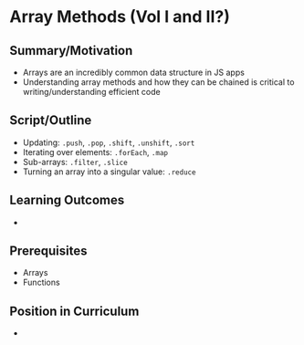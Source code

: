 # Array Methods (Vol I and II?)

## Summary/Motivation
* Arrays are an incredibly common data structure in JS apps
* Understanding array methods and how they can be chained is critical to writing/understanding efficient code

## Script/Outline
* Updating: `.push`, `.pop`, `.shift`, `.unshift`, `.sort`
* Iterating over elements: `.forEach`, `.map`
* Sub-arrays: `.filter`, `.slice`
* Turning an array into a singular value: `.reduce`

## Learning Outcomes
* 

## Prerequisites
* Arrays
* Functions

## Position in Curriculum
* 
